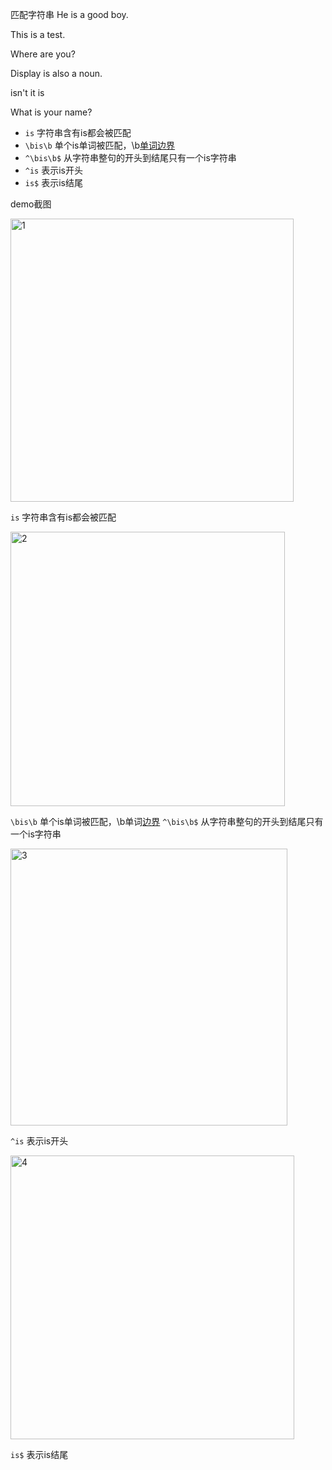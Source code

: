 匹配字符串
He is a good boy.

This is a test.

Where are you?

Display is also a noun.

isn't it is

What is your name?


- `is`       字符串含有is都会被匹配
- `\bis\b`   单个is单词被匹配，\b[单词边界](https://regexper.com/#%5Cbis%5Cb)
- `^\bis\b$` 从字符串整句的开头到结尾只有一个is字符串
- `^is`      表示is开头
- `is$`      表示is结尾

demo截图

<img width="453" alt="1" src="https://user-images.githubusercontent.com/20984566/45304816-77b00880-b54b-11e8-8e91-08c57c4e4c7d.PNG">

`is` 字符串含有is都会被匹配

<img width="439" alt="2" src="https://user-images.githubusercontent.com/20984566/45304850-944c4080-b54b-11e8-8192-42bd16282bd9.PNG">

`\bis\b`   单个is单词被匹配，\b单词[边界](https://regexper.com/#%5Cbis%5Cb)
`^\bis\b$` 从字符串整句的开头到结尾只有一个is字符串

<img width="443" alt="3" src="https://user-images.githubusercontent.com/20984566/45304880-ad54f180-b54b-11e8-8ff0-20d77974816c.PNG">

`^is`  表示is开头

<img width="454" alt="4" src="https://user-images.githubusercontent.com/20984566/45305054-18062d00-b54c-11e8-974e-f76004b7b294.PNG">

`is$`  表示is结尾
